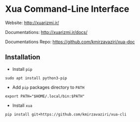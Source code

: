 # Xua Command-Line Interface
Website: http://xuarizmi.ir/

Documentations: http://xuarizmi.ir/docs/

Documentations Repo: https://github.com/kmirzavaziri/xua-doc

## Installation
 - Install `pip`
```
sudo apt install python3-pip
```
 - Add `pip` packages directory to `PATH`
```
export PATH="$HOME/.local/bin:$PATH"
```
 - Install `xua`
```
pip install git+https://github.com/kmirzavaziri/xua-cli
```

